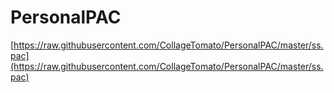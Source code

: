 # PersonalPAC
[https://raw.githubusercontent.com/CollageTomato/PersonalPAC/master/ss.pac](https://raw.githubusercontent.com/CollageTomato/PersonalPAC/master/ss.pac)

